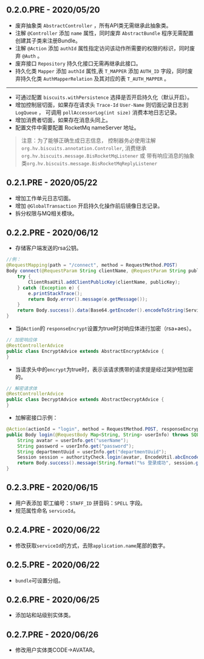 ## 0.2.0.PRE - 2020/05/20
* 废弃抽象类 `AbstractController` ，所有API类无需继承此抽象类。
* 注解 `@Controller` 添加 `name` 属性，同时废弃 `AbstractBundle` 程序无需配置创建其子类来注册Bundle。
* 注解 `@Action` 添加 `authId` 属性指定访问该动作所需要的权限的标识，同时废弃 `@Auth` 。
* 废弃接口 `Repository` 持久化接口无需再继承此接口。
* 持久化类 `Mapper` 添加 `authId` 属性,表 `T_MAPPER` 添加 `AUTH_ID` 字段，同时废弃持久化类 `AuthMapperRelation` 及其对应的表 `T_AUTH_MAPPER` 。
---
* 可通过配置 `biscuits.withPersistence` 选择是否开启持久化（默认开启）。
* 增加控制层切面，如果存在请求头 `Trace-Id` `User-Name` 则切面记录日志到 `LogQueue` ， 可调用 `pollAccessorLog(int size)` 消费本地日志记录。
* 增加消费者切面，如果存在消息头同上。
* 配置文件中需要配置 RocketMq nameServer 地址。
        
> 注意：为了能够正确生成日志信息，
> 控制器务必使用注解 `org.hv.biscuits.annotation.Controller`, 
> 消费继承 `org.hv.biscuits.message.BisRocketMqListener` 或 带有响应消息的抽象类`org.hv.biscuits.message.BisRocketMqReplyListener`

## 0.2.1.PRE - 2020/05/22
* 增加工作单元日志切面。
* 增加 `@GlobalTransaction` 开启持久化操作前后镜像日志记录。
* 拆分权限与MQ相关模块。

## 0.2.2.PRE - 2020/06/12
* 存储客户端发送的rsa公钥。
```java
//例：
@RequestMapping(path = "/connect", method = RequestMethod.POST)
Body connect(@RequestParam String clientName, @RequestParam String publicKey) {
    try {
        ClientRsaUtil.addClientPublicKey(clientName, publicKey);
    } catch (Exception e) {
        e.printStackTrace();
        return Body.error().message(e.getMessage());
    }
    return Body.success().data(Base64.getEncoder().encodeToString(ServiceRsaUtil.getPublicKey().getEncoded()));
}

```
* 当`@Action`的 `responseEncrypt`设置为true时对响应体进行加密（rsa+aes）。
```java
// 加密响应体
@RestControllerAdvice
public class EncryptAdvice extends AbstractEncryptAdvice {
}
```
* 当请求头中的`encrypt`为true时，表示该请求携带的请求提是经过哭护短加密的。
```java
// 解密请求体
@RestControllerAdvice
public class DecryptAdvice extends AbstractDecryptAdvice {
}
```

* 加解密接口示例：
```java
@Action(actionId = "login", method = RequestMethod.POST, responseEncrypt = true)
public Body login(@RequestBody Map<String, String> userInfo) throws SQLException {
    String avatar = userInfo.get("userName");
    String password = userInfo.get("password");
    String departmentUuid = userInfo.get("departmentUuid");
    Session session = authorityCheck.login(avatar, EncodeUtil.abcEncoder(password), departmentUuid);
    return Body.success().message(String.format("%s 登录成功", session.getUserView().getName())).token(session.getToken()).data(session.getUserView());
}
```

## 0.2.3.PRE - 2020/06/15
* 用户表添加 职工编号：`STAFF_ID` 拼音码：`SPELL` 字段。 
* 规范属性命名 `serviceId`。

## 0.2.4.PRE - 2020/06/22
* 修改获取`serviceId`的方式，去除`application.name`尾部的数字。

## 0.2.5.PRE - 2020/06/22
* `bundle`可设置分组。

## 0.2.6.PRE - 2020/06/25
* 添加站和站级别实体类。

## 0.2.7.PRE - 2020/06/26
* 修改用户实体类CODE->AVATAR。

